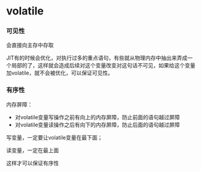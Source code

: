 # volatile



### 可见性

会直接向主存中存取

JIT有的时候会优化，对执行过多的重点语句，有些就从物理内存中抽出来弄成一个局部的了，这样就会造成后续对这个变量改变对这句话不可见，如果给这个变量加volatile，就不会被优化，可以保证可见性。





### 有序性

内存屏障：

- 对volatile变量写操作之前有向上的内存屏障，防止前面的语句越过屏障
- 对volatile变量读操作之后有向下的内存屏障，防止后面的语句越过屏障



写变量，一定要让volatile变量在最下面；

读变量，一定在最上面

这样才可以保证有序性

